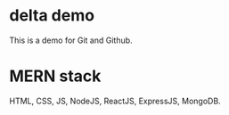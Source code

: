 # delta demo 
This is a demo for Git and Github.

# MERN stack 
HTML, CSS, JS, NodeJS, ReactJS, ExpressJS, MongoDB.